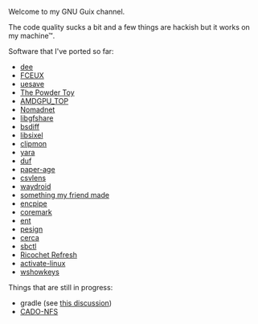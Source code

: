 Welcome to my GNU Guix channel.

The code quality sucks a bit and a few things are hackish but it works on my machine™.

Software that I've ported so far:
* [dee](https://github.com/thibmeu/drand-rs)
* [FCEUX](https://fceux.com)
* [uesave](https://github.com/trumank/uesave-rs)
* [The Powder Toy](https://powdertoy.co.uk)
* [AMDGPU_TOP](https://github.com/Umio-Yasuno/amdgpu_top)
* [Nomadnet](https://github.com/markqvist/nomadnet)
* [libgfshare](https://github.com/jcushman/libgfshare)
* [bsdiff](https://github.com/mendsley/bsdiff)
* [libsixel](https://github.com/saitoha/libsixel)
* [clipmon](https://sr.ht/~whynothugo/clipmon)
* [yara](https://virustotal.github.io/yara)
* [duf](https://github.com/muesli/duf)
* [paper-age](https://github.com/matiaskorhonen/paper-age)
* [csvlens](https://github.com/YS-L/csvlens)
* [waydroid](https://waydro.id)
* [something my friend made](https://github.com/RegularRabbit05/Amogus-File-Encoder)
* [encpipe](https://github.com/jedisct1/encpipe)
* [coremark](https://github.com/eembc/coremark)
* [ent](https://www.fourmilab.ch/random/)
* [pesign](https://github.com/rhboot/pesign)
* [cerca](https://github.com/cblgh/cerca)
* [sbctl](https://github.com/Foxboron/sbctl)
* [Ricochet Refresh](https://github.com/blueprint-freespeech/ricochet-refresh)
* [activate-linux](https://github.com/Kljunas2/activate-linux)
* [wshowkeys](https://git.sr.ht/~sircmpwn/wshowkeys)

Things that are still in progress:
* gradle (see [this discussion](https://discuss.gradle.org/t/building-gradle-from-pure-source-without-any-bootstrap-binaries/19398))
* [CADO-NFS](https://gitlab.inria.fr/cado-nfs/cado-nfs)
